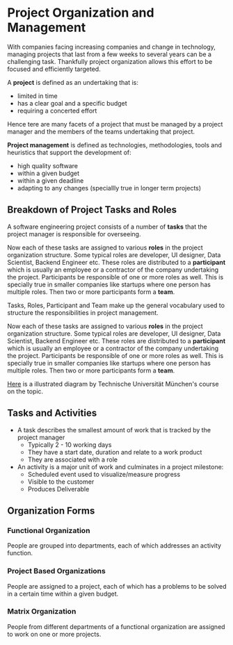 # Project Organization and Management
 
With companies facing increasing companies and change in technology, managing projects that last from a few weeks to several years can be a challenging task. Thankfully project organization allows this effort to be focused and efficiently targeted. 

A **project** is defined as an undertaking that is:

* limited in time
* has a clear goal and a specific budget
* requiring a concerted effort

Hence tere are many facets of a project that must be managed by a project manager and the members of the teams undertaking that project. 

**Project management** is defined as technologies, methodologies, tools and heuristics that support the development of:

* high quality software
* within a given budget
* within a given deadline
* adapting to any changes (speciallly true in longer term projects)

## Breakdown of Project Tasks and Roles

A software engineering project consists of a number of **tasks** that the project manager is responsible for overseeing. 

Now each of these tasks are assigned to various **roles** in the project organization structure. Some typical roles are developer, UI designer, Data Scientist, Backend Engineer etc. These roles are distributed to a **participant** which is usually an employee or a contractor of the company undertaking the project. Participants be responsible of one or more roles as well. This is specially true in smaller companies like startups where one person has multiple roles. Then two or more participants form a **team**. 

Tasks, Roles, Participant and Team make up the general vocabulary used to structure the responsibilities in project management. 

Now each of these tasks are assigned to various **roles** in the project organization structure. Some typical roles are developer, UI designer, Data Scientist, Backend Engineer etc. These roles are distributed to a **participant** which is usually an employee or a contractor of the company undertaking the project. Participants be responsible of one or more roles as well. This is specially true in smaller companies like startups where one person has multiple roles. Then two or more participants form a **team**. 

[Here](https://courses.edx.org/asset-v1:TUMx+SEECx+3T_2017+type@asset+block@SEECx17_w1u1_Project_Organization.pdf) is a illustrated diagram by Technische Universität München's course on the topic. 

## Tasks and Activities

* A task describes the smallest amount of work that is tracked by the project manager
    * Typically 2 - 10 working days
    * They have a start date, duration and relate to a work product
    * They are associated with a role 
* An activity is a major unit of work and culminates in a project milestone:
    * Scheduled event used to visualize/measure progress
    * Visible to the customer
    * Produces Deliverable

## Organization Forms

### Functional Organization
People are grouped into departments, each of which addresses an activity function.

### Project Based Organizations
People are assigned to a project, each of which has a problems to be solved in a certain time within a given budget.


### Matrix Organization
People from different departments of a functional organization are assigned to work on one or more projects.


